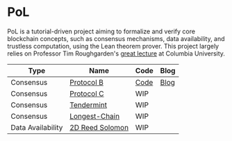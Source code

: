 # PoL

PoL is a tutorial-driven project aiming to formalize and verify core blockchain concepts, such as consensus mechanisms, data availability, and trustless computation, using the Lean theorem prover. This project largely relies on Professor Tim Roughgarden's [great lecture](https://timroughgarden.org/s25/) at Columbia University.

|Type|Name|Code|Blog|
|---|---|---|---|
|Consensus|[Protocol B](https://timroughgarden.org/s25/slides/l3.pdf)|[Code](./PoL/Consensus/ProtocolB/)|[Blog](https://medium.com/@Koukyosyumei/from-paper-to-proof-how-we-can-formally-verify-blockchain-protocols-with-lean4-part-1-a7b3d0fc563f)|
|Consensus|[Protocol C](https://timroughgarden.org/s25/slides/l4.pdf)|WIP||
|Consensus|[Tendermint](https://timroughgarden.org/s25/slides/l6.pdf)|WIP||
|Consensus|[Longest-Chain](https://timroughgarden.org/s25/slides/l7.pdf)|WIP||
|Data Availability|[2D Reed Solomon](http://www0.cs.ucl.ac.uk/staff/m.albassam/publications/fraudproofs.pdf)|WIP||
